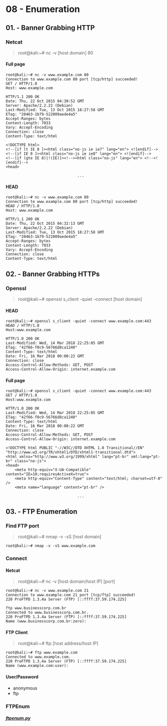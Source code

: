 # 08 - Enumeration

## 01. - Banner Grabbing HTTP

### Netcat 

> root@kali:~# nc -v [host domain] 80

#### Full page

```
root@kali:~# nc -v www.example.com 80
Connection to www.example.com 80 port [tcp/http] succeeded!
GET / HTTP/1.0
Host: www.example.com

HTTP/1.1 200 OK
Date: Thu, 22 Oct 2015 04:30:52 GMT
Server: Apache/2.2.22 (Debian)
Last-Modified: Tue, 13 Oct 2015 18:27:58 GMT
ETag: "20463-1b79-522009aede4a5"
Accept-Ranges: bytes
Content-Length: 7033
Vary: Accept-Encoding
Connection: close
Content-Type: text/html

<!DOCTYPE html>
<!--[if lt IE 8 ]><html class="no-js ie ie7" lang="en"> <![endif]-->
<!--[if IE 8 ]><html class="no-js ie ie8" lang="en"> <![endif]-->
<!--[if (gte IE 8)|!(IE)]><!--><html class="no-js" lang="en"> <!--<![endif]-->
<head>

								...
```

#### HEAD

```
root@kali:~# nc -v www.example.com 80
Connection to www.example.com 80 port [tcp/http] succeeded!
HEAD / HTTP/1.0
Host: www.example.com

HTTP/1.1 200 OK
Date: Thu, 22 Oct 2015 04:32:13 GMT
Server: Apache/2.2.22 (Debian)
Last-Modified: Tue, 13 Oct 2015 18:27:58 GMT
ETag: "20463-1b79-522009aede4a5"
Accept-Ranges: bytes
Content-Length: 7033
Vary: Accept-Encoding
Connection: close
Content-Type: text/html
```

## 02. - Banner Grabbing HTTPs

### Openssl

> root@kali:~# openssl s_client -quiet -connect [host domain]

#### HEAD

```
root@kali:~# openssl s_client -quiet -connect www.example.com:443
HEAD / HTTP/1.0
Host:www.example.com

HTTP/1.0 200 OK
Last-Modified: Wed, 14 Mar 2018 22:25:05 GMT
ETag: "42f66-f0c9-56766d8ca1240"
Content-Type: text/html
Date: Fri, 16 Mar 2018 00:00:22 GMT
Connection: close
Access-Control-Allow-Methods: GET, POST
Access-Control-Allow-Origin: internet.example.com
```

#### Full page

```
root@kali:~# openssl s_client -quiet -connect www.example.com:443
GET / HTTP/1.0
Host:www.example.com

HTTP/1.0 200 OK
Last-Modified: Wed, 14 Mar 2018 22:25:05 GMT
ETag: "42f66-f0c9-56766d8ca1240"
Content-Type: text/html
Date: Fri, 16 Mar 2018 00:00:22 GMT
Connection: close
Access-Control-Allow-Methods: GET, POST
Access-Control-Allow-Origin: internet.example.com

<!DOCTYPE html PUBLIC "-//W3C//DTD XHTML 1.0 Transitional//EN" "http://www.w3.org/TR/xhtml1/DTD/xhtml1-transitional.dtd">
<html xmlns="http://www.w3.org/1999/xhtml" lang="pt-br" xml:lang="pt-br" class="no-js">
<head>
	<meta http-equiv="X-UA-Compatible" content="IE=10;requiresActiveX=true">
	<meta http-equiv="Content-Type" content="text/html; charset=utf-8" />
	<meta name="language" content="pt-br" />

								...
```

## 03. - FTP Enumeration

### Find FTP port

> root@kali:~# nmap -v -sS [host domain]

```
root@kali:~# nmap -v -sS www.example.com
```

### Connect

#### Netcat

> root@kali:~# nc -v [host domain/host IP] [port]

```
root@kali:~# nc -v www.example.com 21
Connection to www.example.com 21 port [tcp/ftp] succeeded!
220 ProFTPD 1.3.4a Server (FTP) [::ffff:37.59.174.225]

ftp www.businesscorp.com.br
Connected to www.businesscorp.com.br.
220 ProFTPD 1.3.4a Server (FTP) [::ffff:37.59.174.225]
Name (www.businesscorp.com.br:zero): 
```


#### FTP Client

> root@kali:~# ftp [host address/host IP]

```
root@kali:~# ftp www.example.com
Connected to www.example.com.
220 ProFTPD 1.3.4a Server (FTP) [::ffff:37.59.174.225]
Name (www.example.com:user): 
```

#### User/Password

* anonymous
* ftp

### FTPEnum

##### [ftpenum.py](#)